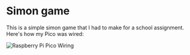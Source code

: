 # Simon game

This is a simple simon game that I had to make for a school assignment. Here's how my Pico was wired:

![Raspberry Pi Pico Wiring](/wiring.png)
